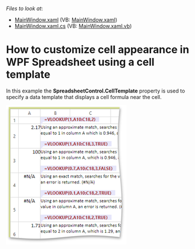<!-- default file list -->
*Files to look at*:

* [MainWindow.xaml](./CS/CellTemplateExample/MainWindow.xaml) (VB: [MainWindow.xaml](./VB/CellTemplateExample/MainWindow.xaml))
* [MainWindow.xaml.cs](./CS/CellTemplateExample/MainWindow.xaml.cs) (VB: [MainWindow.xaml.vb](./VB/CellTemplateExample/MainWindow.xaml.vb))
<!-- default file list end -->
# How to customize cell appearance in WPF Spreadsheet using a cell template


<p>In this example the <strong>SpreadsheetControl.CellTemplate</strong> property is used to specify a data template that displays a cell formula near the cell.</p><p><img src="https://raw.githubusercontent.com/DevExpress-Examples/how-to-customize-cell-appearance-in-wpf-spreadsheet-using-a-cell-template-e4984/13.2.5+/media/6cd8416c-bd71-4c5d-a567-2a192521bbd5.png"></p>

<br/>


